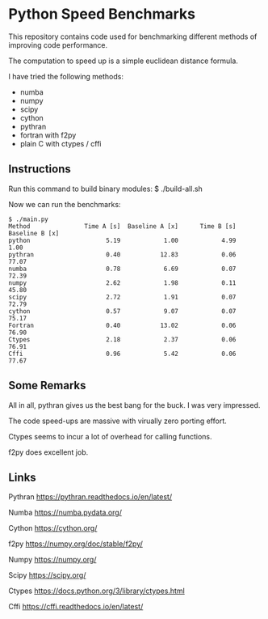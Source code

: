 # Python Speed Benchmarks


This repository contains code used for benchmarking different methods
of improving code performance.

The computation to speed up is a simple euclidean distance formula.

I have tried the following methods:

* numba
* numpy
* scipy
* cython
* pythran
* fortran with f2py
* plain C with ctypes / cffi

## Instructions


Run this command to build binary modules:
	$ ./build-all.sh

Now we can run the benchmarks:

	$ ./main.py 
	Method               Time A [s]  Baseline A [x]      Time B [s]  Baseline B [x]
	python                     5.19            1.00            4.99            1.00
	pythran                    0.40           12.83            0.06           77.07
	numba                      0.78            6.69            0.07           72.39
	numpy                      2.62            1.98            0.11           45.80
	scipy                      2.72            1.91            0.07           72.79
	cython                     0.57            9.07            0.07           75.17
	Fortran                    0.40           13.02            0.06           76.90
	Ctypes                     2.18            2.37            0.06           76.91
	Cffi                       0.96            5.42            0.06           77.67

## Some Remarks

All in all, pythran gives us the best bang for the buck. I was very impressed.

The code speed-ups are massive with virually zero porting effort.

Ctypes seems to incur a lot of overhead for calling functions.

f2py does excellent job.

## Links

Pythran
https://pythran.readthedocs.io/en/latest/

Numba
https://numba.pydata.org/

Cython
https://cython.org/

f2py
https://numpy.org/doc/stable/f2py/

Numpy
https://numpy.org/

Scipy
https://scipy.org/

Ctypes
https://docs.python.org/3/library/ctypes.html

Cffi
https://cffi.readthedocs.io/en/latest/
